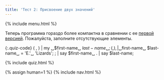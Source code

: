 ```yaml
---
title: 'Тест 2: Присвоение двух значений'
---
```


{% include menu.html %}

Теперь программа гораздо более компактна в сравнении с ее [первой
версией](../quiz1). Пожалуйста, заполните отсутствующие элементы.

{:.quiz-code}
( , ) | my ␣$first-name␣ $last-name␣;
( , ) , | ␣$first-name␣ $last-name␣ = &apos;E.&apos;␣ &apos;Lizards&apos;;
; | say $first-name␣
. | say $last-name;

{% include quiz.html %}

{% assign human=1 %}
{% include nav.html %}
